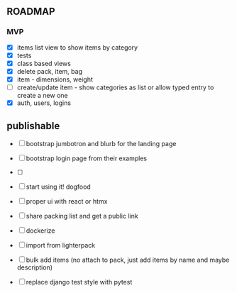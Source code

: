 ## ROADMAP

### MVP

- [x] items list view to show items by category
- [x] tests
- [x] class based views
- [x] delete pack, item, bag
- [x] item - dimensions, weight
- [ ] create/update item - show categories as list or allow typed entry to create a new one
- [x] auth, users, logins

## publishable

- [ ] bootstrap jumbotron and blurb for the landing page
- [ ] bootstrap login page from their examples
- [ ] 


- [ ] start using it! dogfood
- [ ] proper ui with react or htmx
- [ ] share packing list and get a public link
- [ ] dockerize
- [ ] import from lighterpack
- [ ] bulk add items (no attach to pack, just add items by name and maybe description)
- [ ] replace django test style with pytest